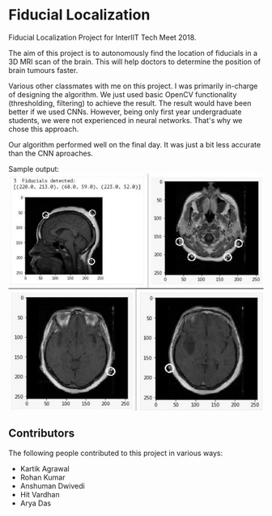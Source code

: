# Fiducial Localization
Fiducial Localization Project for InterIIT Tech Meet 2018.

The aim of this project is to autonomously find the location 
of fiducials in a 3D MRI scan of the brain. This will help 
doctors to determine the position of brain tumours faster.

Various other classmates with me on this project. I was primarily 
in-charge of designing the algorithm. We just used basic 
OpenCV functionality (thresholding, filtering) to achieve
the result. The result would have been better if we used CNNs. 
However, being only first year undergraduate students, we 
were not experienced in neural networks. That's why we chose 
this approach.

Our algorithm performed well on the final day. It was just a bit
less accurate than the CNN aproaches.

Sample output:  
![](results.jpg)

## Contributors
The following people contributed to this project in various ways:

* Kartik Agrawal
* Rohan Kumar
* Anshuman Dwivedi
* Hit Vardhan
* Arya Das
